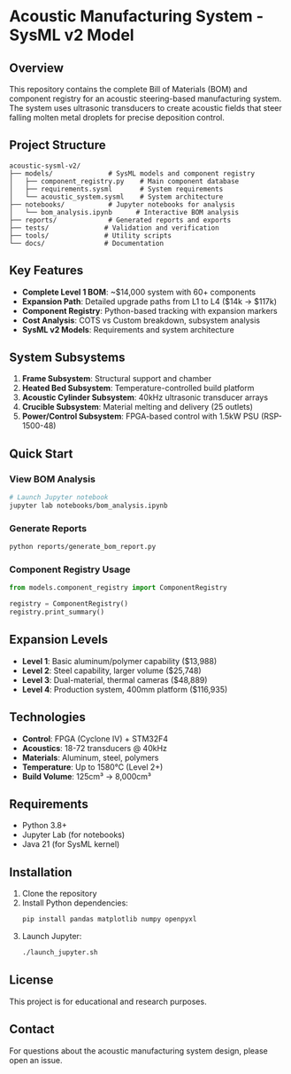 # Acoustic Manufacturing System - SysML v2 Model

## Overview

This repository contains the complete Bill of Materials (BOM) and component registry for an acoustic steering-based manufacturing system. The system uses ultrasonic transducers to create acoustic fields that steer falling molten metal droplets for precise deposition control.

## Project Structure

```
acoustic-sysml-v2/
├── models/              # SysML models and component registry
│   ├── component_registry.py    # Main component database
│   ├── requirements.sysml       # System requirements
│   └── acoustic_system.sysml    # System architecture
├── notebooks/           # Jupyter notebooks for analysis
│   └── bom_analysis.ipynb      # Interactive BOM analysis
├── reports/             # Generated reports and exports
├── tests/              # Validation and verification
├── tools/              # Utility scripts
└── docs/               # Documentation
```

## Key Features

- **Complete Level 1 BOM**: ~$14,000 system with 60+ components
- **Expansion Path**: Detailed upgrade paths from L1 to L4 ($14k → $117k)
- **Component Registry**: Python-based tracking with expansion markers
- **Cost Analysis**: COTS vs Custom breakdown, subsystem analysis
- **SysML v2 Models**: Requirements and system architecture

## System Subsystems

1. **Frame Subsystem**: Structural support and chamber
2. **Heated Bed Subsystem**: Temperature-controlled build platform
3. **Acoustic Cylinder Subsystem**: 40kHz ultrasonic transducer arrays
4. **Crucible Subsystem**: Material melting and delivery (25 outlets)
5. **Power/Control Subsystem**: FPGA-based control with 1.5kW PSU (RSP-1500-48)

## Quick Start

### View BOM Analysis
```bash
# Launch Jupyter notebook
jupyter lab notebooks/bom_analysis.ipynb
```

### Generate Reports
```bash
python reports/generate_bom_report.py
```

### Component Registry Usage
```python
from models.component_registry import ComponentRegistry

registry = ComponentRegistry()
registry.print_summary()
```

## Expansion Levels

- **Level 1**: Basic aluminum/polymer capability ($13,988)
- **Level 2**: Steel capability, larger volume ($25,748)
- **Level 3**: Dual-material, thermal cameras ($48,889)
- **Level 4**: Production system, 400mm platform ($116,935)

## Technologies

- **Control**: FPGA (Cyclone IV) + STM32F4
- **Acoustics**: 18-72 transducers @ 40kHz
- **Materials**: Aluminum, steel, polymers
- **Temperature**: Up to 1580°C (Level 2+)
- **Build Volume**: 125cm³ → 8,000cm³

## Requirements

- Python 3.8+
- Jupyter Lab (for notebooks)
- Java 21 (for SysML kernel)

## Installation

1. Clone the repository
2. Install Python dependencies:
   ```bash
   pip install pandas matplotlib numpy openpyxl
   ```
3. Launch Jupyter:
   ```bash
   ./launch_jupyter.sh
   ```

## License

This project is for educational and research purposes.

## Contact

For questions about the acoustic manufacturing system design, please open an issue.